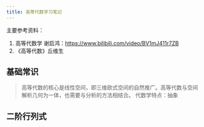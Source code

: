 ```yaml
---
title: 高等代数学习笔记
---
```


主要参考资料：
1. 高等代数学 谢启鸿：https://www.bilibili.com/video/BV1mJ411r7ZB
2. 《高等代数》丘维生
## 基础常识
> 高等代数的核心是线性空间，即三维欧式空间的自然推广。高等代数与空间解析几何为一体，也需要与分析的方法相结合。
> 代数学特点：抽象


## 二阶行列式